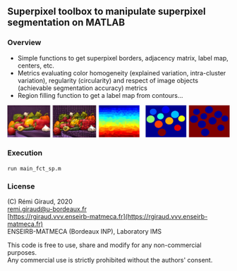 ## Superpixel toolbox to manipulate superpixel segmentation on MATLAB

### Overview

- Simple functions to get superpixel borders, adjacency matrix, label map, centers, etc.  
- Metrics evaluating color homogeneity (explained variation, intra-cluster variation), regularity (circularity) and respect of image objects (achievable segmentation accuracy) metrics
- Region filling function to get a label map from contours...

![image](./Figures/spt_example.png)


### Execution
```
run main_fct_sp.m
```


### License

(C) Rémi Giraud, 2020  
remi.giraud@u-bordeaux.fr  
[https://rgiraud.vvv.enseirb-matmeca.fr](https://rgiraud.vvv.enseirb-matmeca.fr)  
ENSEIRB-MATMECA (Bordeaux INP), Laboratory IMS

This code is free to use, share and modify for any non-commercial purposes.  
Any commercial use is strictly prohibited without the authors' consent.
```
